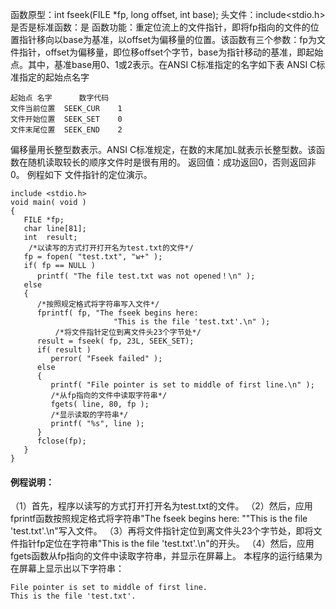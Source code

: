 函数原型：int fseek(FILE *fp, long offset, int base);
头文件：include<stdio.h>
是否是标准函数：是
函数功能：重定位流上的文件指针，即将fp指向的文件的位置指针移向以base为基准，以offset为偏移量的位置。该函数有三个参数：fp为文件指针，offset为偏移量，即位移offset个字节，base为指针移动的基准，即起始点。其中，基准base用0、1或2表示。在ANSI C标准指定的名字如下表
ANSI C标准指定的起始点名字
```  
起始点	名字  	数字代码
文件当前位置	SEEK_CUR	1
文件开始位置	SEEK_SET	0
文件末尾位置	SEEK_END	2
```
偏移量用长整型数表示。ANSI C标准规定，在数的末尾加L就表示长整型数。该函数在随机读取较长的顺序文件时是很有用的。
返回值：成功返回0，否则返回非0。
例程如下 文件指针的定位演示。
```  
include <stdio.h>
void main( void )
{
   FILE *fp;
   char line[81];
   int  result;
    /*以读写的方式打开打开名为test.txt的文件*/
   fp = fopen( "test.txt", "w+" );
   if( fp == NULL )
      printf( "The file test.txt was not opened！\n" );
   else
   {
      /*按照规定格式将字符串写入文件*/
      fprintf( fp, "The fseek begins here:
                       "This is the file 'test.txt'.\n" );
          /*将文件指针定位到离文件头23个字节处*/
      result = fseek( fp, 23L, SEEK_SET);
      if( result )
         perror( "Fseek failed" );
      else
      {
         printf( "File pointer is set to middle of first line.\n" );
         /*从fp指向的文件中读取字符串*/
         fgets( line, 80, fp );
         /*显示读取的字符串*/
         printf( "%s", line );
      }
      fclose(fp);
   }
}
```
#### 例程说明：
（1）首先，程序以读写的方式打开打开名为test.txt的文件。
（2）然后，应用fprintf函数按照规定格式将字符串"The fseek begins here: ""This is the file 'test.txt'.\n"写入文件。
（3）再将文件指针定位到离文件头23个字节处，即将文件指针fp定位在字符串"This is the file 'test.txt'.\n"的开头。
（4）然后，应用fgets函数从fp指向的文件中读取字符串，并显示在屏幕上。
本程序的运行结果为在屏幕上显示出以下字符串：
```  
File pointer is set to middle of first line.
This is the file 'test.txt'.
```